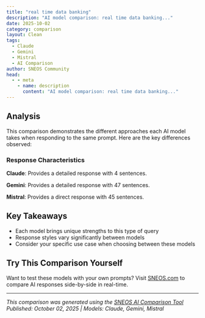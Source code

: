 ```yaml
---
title: "real time data banking"
description: "AI model comparison: real time data banking..."
date: 2025-10-02
category: comparison
layout: Clean
tags:
  - Claude
  - Gemini
  - Mistral
  - AI Comparison
author: SNEOS Community
head:
  - - meta
    - name: description
      content: "AI model comparison: real time data banking..."
---
```


<ChatComparison
  title="real time data banking"
  prompt="real time data banking"
  :responses='{
    "Claude": "Real-time data in banking refers to the instant processing, analysis, and delivery of financial information as transactions occur. Here\u0027s an overview of key aspects:\n\n## What is Real-Time Banking Data?\n\n**Definition**: Information that\u0027s processed and made available immediately or within seconds of a transaction or event occurring, rather than through batch processing that might happen hours or days later.\n\n## Key Applications\n\n### **Transaction Processing**\n- Instant payment confirmations\n- Real-time balance updates\n- Immediate fraud detection\n- Cross-border payment tracking\n\n### **Customer Services**\n- Live account balances\n- Instant notifications\n- Real-time customer support\n- Dynamic credit decisions\n\n### **Risk Management**\n- Fraud detection algorithms\n- Market risk monitoring\n- Credit risk assessment\n- Regulatory compliance tracking\n\n## Technologies Enabling Real-Time Banking\n\n### **Infrastructure**\n- **APIs** (Application Programming Interfaces)\n- **Cloud computing** platforms\n- **Message queuing** systems\n- **In-memory databases**\n- **Stream processing** engines\n\n### **Payment Systems**\n- **Real-Time Gross Settlement** (RTGS)\n- **Instant payment networks** (FedNow, RTP, UPI)\n- **Open banking** platforms\n\n## Benefits\n\n\u2705 **Enhanced customer experience**\n\u2705 **Improved fraud prevention**\n\u2705 **Better liquidity management**\n\u2705 **Regulatory compliance**\n\u2705 **Competitive advantage**\n\n## Challenges\n\n\u26A0\uFE0F **High infrastructure costs**\n\u26A0\uFE0F **Security vulnerabilities**\n\u26A0\uFE0F **System complexity**\n\u26A0\uFE0F **Regulatory requirements**\n\u26A0\uFE0F **Data quality management**\n\nWould you like me to elaborate on any specific aspect of real-time banking data?",
    "Gemini": "Real-time data in banking refers to the immediate availability and processing of information related to financial transactions, customer activities, and market conditions.  It\u0027s about having up-to-the-second insights instead of relying on batch processing or delayed updates.  Here\u0027s a breakdown of its importance and how it\u0027s used:\n\n**Key Aspects of Real-Time Data in Banking:**\n\n*   **Speed:** Transactions and data updates are reflected almost instantaneously.\n*   **Accuracy:**  Reduces the risk of errors associated with delayed or outdated information.\n*   **Accessibility:**  Information is readily available to relevant stakeholders, including customers, bank employees, and automated systems.\n*   **Integration:**  Data from various sources (ATM transactions, online banking, point-of-sale systems, market data feeds, etc.) is consolidated and presented in a unified view.\n*   **Actionability:**  The timeliness of the data allows for immediate responses and proactive decision-making.\n\n**Applications of Real-Time Data in Banking:**\n\nHere are many things in real-time:\n\n*   **Fraud Detection:** Real-time monitoring of transactions for suspicious patterns (e.g., unusual location, large amounts, rapid sequence of transactions) triggers immediate alerts and prevents fraudulent activities.\n*   **Risk Management:** Tracking market conditions, credit exposures, and liquidity in real-time allows banks to quickly identify and mitigate potential risks.\n*   **Personalized Customer Experience:**  Analyzing real-time customer behavior (website activity, transaction history, location) enables banks to offer personalized recommendations, targeted promotions, and proactive customer service.\n*   **Liquidity Management:**  Real-time visibility into cash flows helps banks optimize liquidity and manage short-term funding needs.\n*   **Algorithmic Trading:** Financial institutions can use real-time market data to execute trading strategies automatically and capitalize on fleeting opportunities.\n*   **Credit Scoring:** In some cases, real-time data sources (alternative credit data) are integrated into credit scoring models to provide a more accurate and up-to-date assessment of creditworthiness.\n*   **Compliance:**  Real-time monitoring of transactions for compliance with regulations (e.g., anti-money laundering (AML), KYC) helps prevent financial crime.\n*   **ATM Management:** Real-time monitoring of ATM cash levels and transaction volumes allows for proactive replenishment and maintenance, ensuring optimal availability.\n*   **Customer Service:** Customer service representatives can access real-time account information and transaction history to provide prompt and accurate assistance.\n*   **Marketing:** Banks use real-time data to trigger personalized marketing messages (e.g., targeted offers, welcome messages) based on customer behavior and preferences.\n*   **Account balance update:** As soon as a transaction occurs, the customer\u0027s account balance gets updated.\n\n**Benefits of Using Real-Time Data:**\n\n*   **Improved Decision-Making:**  More informed and timely decisions lead to better outcomes.\n*   **Enhanced Fraud Prevention:**  Proactive detection and prevention of fraudulent activities reduce losses.\n*   **Increased Efficiency:** Automation of tasks and streamlined processes improve operational efficiency.\n*   **Better Customer Experience:**  Personalized services and proactive support enhance customer satisfaction and loyalty.\n*   **Stronger Risk Management:**  Early identification and mitigation of risks protect the bank\u0027s financial stability.\n*   **Competitive Advantage:**  Real-time data capabilities enable banks to respond quickly to market changes and customer needs, gaining a competitive edge.\n*   **Greater Regulatory Compliance:**  Improved monitoring and reporting capabilities facilitate compliance with regulations.\n\n**Challenges of Implementing Real-Time Data Systems:**\n\n*   **Data Volume and Velocity:** Handling large volumes of data at high speeds requires robust infrastructure and sophisticated data processing techniques.\n*   **Data Integration:** Integrating data from disparate sources can be complex and time-consuming.\n*   **Data Quality:**  Ensuring the accuracy and consistency of real-time data is crucial for reliable decision-making.\n*   **Security:**  Protecting sensitive financial data in real-time requires strong security measures.\n*   **Cost:** Implementing and maintaining real-time data systems can be expensive.\n*   **Skills Gap:**  Requires specialized expertise in areas such as data engineering, data science, and real-time analytics.\n*   **Legacy Systems:** Integrating with older, legacy systems can be a major hurdle.\n\n**Technologies Used for Real-Time Data in Banking:**\n\n*   **Stream Processing Platforms:** Apache Kafka, Apache Flink, Apache Spark Streaming.\n*   **NoSQL Databases:** Cassandra, MongoDB, Redis.\n*   **In-Memory Data Grids:** Hazelcast, Apache Ignite.\n*   **Cloud Computing:** AWS, Azure, Google Cloud.\n*   **APIs (Application Programming Interfaces):**  Used to connect different systems and share data.\n*   **Real-Time Analytics Tools:**  Tools that allow for the analysis and visualization of real-time data.\n\n**In Conclusion:**\n\nReal-time data is transforming the banking industry, enabling banks to operate more efficiently, reduce risks, and provide better customer experiences. While there are challenges to implementation, the benefits of real-time data are significant and will continue to drive innovation in the financial sector.\n",
    "Mistral": "Real-time data banking refers to the ability of financial institutions to process, analyze, and act upon data as it is generated, rather than relying on batch processing or delayed data updates. This capability is crucial for various banking operations, including fraud detection, risk management, customer service, and personalized marketing. Here are some key aspects and applications of real-time data banking:\n\n### Key Aspects\n\n1. **Data Integration**:\n   - Real-time data banking requires seamless integration of various data sources, including transactional data, customer data, and external data feeds.\n\n2. **Data Processing**:\n   - Advanced data processing technologies, such as stream processing and in-memory computing, are essential for handling real-time data.\n\n3. **Analytics**:\n   - Real-time analytics tools enable banks to derive insights from data as it flows in, allowing for immediate decision-making.\n\n4. **Security**:\n   - Ensuring the security and integrity of real-time data is paramount, especially given the sensitive nature of financial information.\n\n5. **Scalability**:\n   - The system must be scalable to handle large volumes of data and high transaction rates without compromising performance.\n\n### Applications\n\n1. **Fraud Detection**:\n   - Real-time data analysis can help detect fraudulent activities instantly, allowing banks to take immediate action to prevent financial losses.\n\n2. **Risk Management**:\n   - Continuous monitoring of risk metrics enables banks to assess and manage risks more effectively, ensuring compliance with regulatory requirements.\n\n3. **Customer Service**:\n   - Real-time data can enhance customer service by providing up-to-date information to customer service representatives, enabling them to resolve issues more quickly and accurately.\n\n4. **Personalized Marketing**:\n   - Banks can use real-time data to offer personalized products and services to customers based on their current needs and behaviors.\n\n5. **Transaction Processing**:\n   - Real-time transaction processing ensures that customers have immediate access to their funds and account information, improving overall customer satisfaction.\n\n6. **Compliance and Reporting**:\n   - Real-time data can help banks meet regulatory reporting requirements more efficiently, reducing the risk of non-compliance.\n\n### Technologies Involved\n\n1. **Stream Processing**:\n   - Technologies like Apache Kafka, Apache Flink, and Apache Storm are commonly used for real-time data streaming and processing.\n\n2. **In-Memory Computing**:\n   - Platforms like SAP HANA and Apache Ignite provide in-memory computing capabilities, enabling faster data processing and analytics.\n\n3. **Big Data Analytics**:\n   - Tools like Hadoop, Spark, and various data warehousing solutions are used to handle and analyze large volumes of data.\n\n4. **Machine Learning and AI**:\n   - Machine learning models and AI algorithms can be deployed to analyze real-time data and make predictions or recommendations.\n\n5. **Cloud Computing**:\n   - Cloud platforms like AWS, Google Cloud, and Microsoft Azure offer scalable and flexible infrastructure for real-time data processing.\n\n### Challenges\n\n1. **Data Quality**:\n   - Ensuring the accuracy and completeness of real-time data is a significant challenge.\n\n2. **Latency**:\n   - Minimizing latency in data processing and analytics is crucial for real-time decision-making.\n\n3. **Cost**:\n   - Implementing and maintaining real-time data banking systems can be costly, requiring significant investment in technology and infrastructure.\n\n4. **Regulatory Compliance**:\n   - Banks must ensure that their real-time data processing systems comply with regulatory requirements, which can be complex and evolving.\n\n### Conclusion\n\nReal-time data banking is transforming the financial industry by enabling faster, more accurate decision-making and enhancing customer experiences. However, it requires robust technology infrastructure, advanced analytics capabilities, and a strong focus on data security and compliance. As technology continues to evolve, real-time data banking will become increasingly integral to the operations of financial institutions."
  }'
  published-date="13:08"
/>

## Analysis

This comparison demonstrates the different approaches each AI model takes when responding to the same prompt. Here are the key differences observed:

### Response Characteristics

**Claude**: Provides a detailed response with 4 sentences. 

**Gemini**: Provides a detailed response with 47 sentences. 

**Mistral**: Provides a direct response with 45 sentences. 

## Key Takeaways

- Each model brings unique strengths to this type of query
- Response styles vary significantly between models
- Consider your specific use case when choosing between these models

## Try This Comparison Yourself

Want to test these models with your own prompts? Visit [SNEOS.com](https://sneos.com) to compare AI responses side-by-side in real-time.

---

*This comparison was generated using the [SNEOS AI Comparison Tool](https://sneos.com)*
*Published: October 02, 2025 | Models: Claude, Gemini, Mistral*

